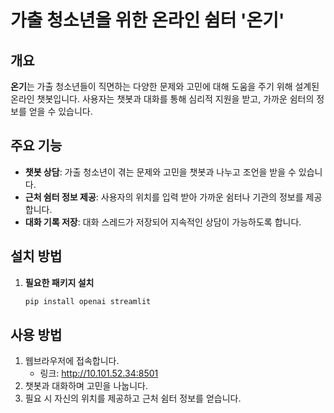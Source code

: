 # 가출 청소년을 위한 온라인 쉼터 '온기'


## 개요
**온기**는 가출 청소년들이 직면하는 다양한 문제와 고민에 대해 도움을 주기 위해 설계된 온라인 챗봇입니다.
사용자는 챗봇과 대화를 통해 심리적 지원을 받고, 가까운 쉼터의 정보를 얻을 수 있습니다.

## 주요 기능
- **챗봇 상담**: 가출 청소년이 겪는 문제와 고민을 챗봇과 나누고 조언을 받을 수 있습니다.
- **근처 쉼터 정보 제공**: 사용자의 위치를 입력 받아 가까운 쉼터나 기관의 정보를 제공합니다.
- **대화 기록 저장**: 대화 스레드가 저장되어 지속적인 상담이 가능하도록 합니다.

## 설치 방법
1. **필요한 패키지 설치**
   ```bash
   pip install openai streamlit
   
## 사용 방법
1. 웹브라우저에 접속합니다.
   - 링크: http://10.101.52.34:8501
2. 챗봇과 대화하며 고민을 나눕니다.
3. 필요 시 자신의 위치를 제공하고 근처 쉼터 정보를 얻습니다.

